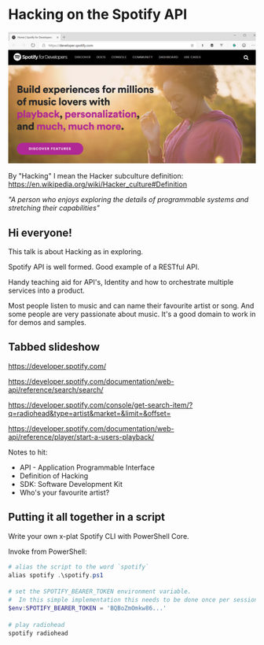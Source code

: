 # Hacking on the Spotify API

![Screenshot of developer.spotify.com](./devspotcom.png)

By "Hacking" I mean the Hacker subculture definition: <https://en.wikipedia.org/wiki/Hacker_culture#Definition>

_"A person who enjoys exploring the details of programmable systems and stretching their capabilities"_

## Hi everyone!

This talk is about Hacking as in exploring.

Spotify API is well formed. Good example of a RESTful API.

Handy teaching aid for API's, Identity and how to orchestrate multiple services into a product.

Most people listen to music and can name their favourite artist or song. And some people are very
passionate about music. It's a good domain to work in for demos and samples.

## Tabbed slideshow

<https://developer.spotify.com/>

<https://developer.spotify.com/documentation/web-api/reference/search/search/>

<https://developer.spotify.com/console/get-search-item/?q=radiohead&type=artist&market=&limit=&offset=>

https://developer.spotify.com/documentation/web-api/reference/player/start-a-users-playback/

Notes to hit:

* API - Application Programmable Interface
* Definition of Hacking
* SDK: Software Development Kit
* Who's your favourite artist?

## Putting it all together in a script

Write your own x-plat Spotify CLI with PowerShell Core.

Invoke from PowerShell: 

```powershell
# alias the script to the word `spotify`
alias spotify .\spotify.ps1

# set the SPOTIFY_BEARER_TOKEN environment variable. 
#  In this simple implementation this needs to be done once per session / hour
$env:SPOTIFY_BEARER_TOKEN = 'BQBoZmOmkw86...'

# play radiohead
spotify radiohead
```
